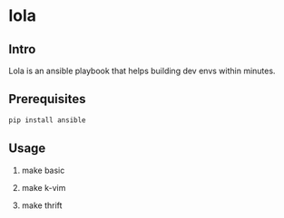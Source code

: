 # lola

## Intro

Lola is an ansible playbook that helps building dev envs within minutes.


## Prerequisites

```python
pip install ansible
```

## Usage

1. make basic

2. make k-vim

3. make thrift

